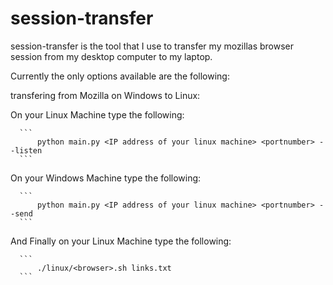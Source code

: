 # session-transfer
session-transfer is the tool that I use to transfer my mozillas browser session from my desktop computer to my laptop.

Currently the only options available are the following:

transfering from Mozilla on Windows to Linux:

  On your Linux Machine type the following:
  
      ```
          python main.py <IP address of your linux machine> <portnumber> --listen
      ```
      
  On your Windows Machine type the following:
  
      ```
          python main.py <IP address of your linux machine> <portnumber> --send
      ```
      
And Finally on your Linux Machine type the following:

      ```
          ./linux/<browser>.sh links.txt
      ```
